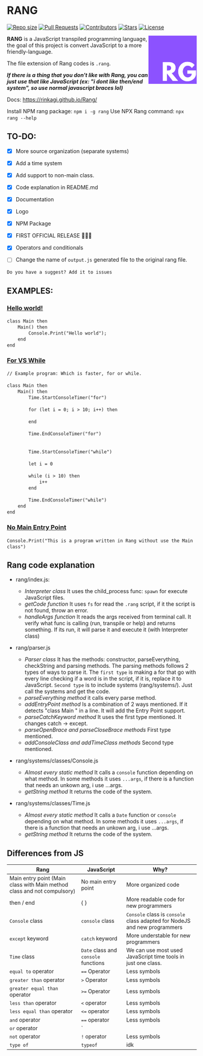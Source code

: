 # RANG
<a href="https://github.com/RinkaGI/Rang" onClick = "return false"><img alt = "Repo size" src = "https://img.shields.io/github/repo-size/RinkaGI/Rang"></a>
<a href="https://github.com/RinkaGI/Rang/pulls"><img alt = "Pull Requests" src = "https://img.shields.io/github/issues-pr/RinkaGI/Rang"></a>
<a href="https://github.com/RinkaGI/Rang/graphs/contributors"><img alt = "Contributors" src = "https://img.shields.io/github/contributors/RinkaGI/Rang"></a>
<a href="https://github.com/RinkaGI/Rangstargazers"><img alt = "Stars" src = "https://img.shields.io/github/stars/RinkaGI/Rang"></a>
<a href="https://github.com/RinkaGI/Rang/blob/main/LICENSE"><img alt = "License" src = "https://img.shields.io/github/license/RinkaGI/Rang"></a>

<img src="./bin/assets/logo.png" alt="Rang logo" align="right" width="128" height="128"/>

**RANG** is a JavaScript transpiled programming language, the goal of this project is convert JavaScript to a more friendly-language.

The file extension of Rang codes is `.rang`.

***If there is a thing that you don't like with Rang, you can just use that like JavaScript (ex: "i dont like then/end system", so use normal javascript braces lol)***

Docs: https://rinkagi.github.io/Rang/

Install NPM rang package: `npm i -g rang`
Use NPX Rang command: `npx rang --help`

## TO-DO:
- [X] More source organization (separate systems)
- [x] Add a time system
- [X] Add support to non-main class.
- [X] Code explanation in README.md
- [X] Documentation
- [X] Logo
- [X] NPM Package
- [X] FIRST OFFICIAL RELEASE 🎉🎉🎉

- [X] Operators and conditionals
- [ ] Change the name of `output.js` generated file to the original rang file.

`Do you have a suggest? Add it to issues`

## EXAMPLES:

### [Hello world!](https://www.helloworld.org)
```
class Main then
    Main() then
        Console.Print("Hello world");
    end
end
```

### [For VS While](https://www.w3schools.com/jsref/tryit.asp?filename=tryjsref_console_time3)
```
// Example program: Which is faster, for or while.

class Main then
    Main() then
        Time.StartConsoleTimer("for")

        for (let i = 0; i > 10; i++) then

        end

        Time.EndConsoleTimer("for")


        Time.StartConsoleTimer("while")

        let i = 0

        while (i > 10) then
            i++
        end

        Time.EndConsoleTimer("while")
    end
end
```

### [No Main Entry Point](https://github.com/RinkaGI/Rang/blob/main/example/NoEntryPoint.rang)
```
Console.Print("This is a program written in Rang without use the Main class")
```

## Rang code explanation
- rang/index.js:
  - *Interpreter class* It uses the child_process func: `spawn` for execute JavaScript files.
  - *getCode function*  It uses `fs` for read the `.rang` script, if it the script is not found, throw an error.
  - *handleArgs function* It reads the args received from terminal call. It verify what func is calling (run, transpile or help) and returns something. If its run, it will parse it and execute it (with Interpreter class)
  
- rang/parser.js
  - *Parser class* It has the methods: constructor, parseEverything, checkString and parsing methods. The parsing methods follows 2 types of ways to parse it. The `first type` is making a for that go with every line checking if a word is in the script, if it is, replace it to JavaScript. `Second type` is to include systems (rang/systems/). Just call the systems and get the code.
  - *parseEverything method* it calls every parse method.
  - *addEntryPoint method* Is a combination of 2 ways mentioned. If it detects "class Main " in a line. It will add the Entry Point support.
  - *parseCatchKeyword method* It uses the first type mentioned. It changes catch -> except.
  - *parseOpenBrace and parseCloseBrace methods* First type mentioned.
  - *addConsoleClass and addTimeClass methods* Second type mentioned.

- rang/systems/classes/Console.js
  - *Almost every static method* It calls a `console` function depending on what method. In some methods it uses `...args`, if there is a function that needs an unkown arg, i use ...args.
  - *getString method* It returns the code of the system.

- rang/systems/classes/Time.js
    - *Almost every static method* It calls a `Date` function or `console` depending on what method. In some methods it uses `...args`, if there is a function that needs an unkown arg, i use ...args.
    - *getString method* It returns the code of the system.


## Differences from JS
| Rang                                                 | JavaScript                           | Why?                                                                      |
|------------------------------------------------------|--------------------------------------|---------------------------------------------------------------------------|
| Main entry point (Main class with Main method class and not compulsory) | No main entry point                  | More organized code                                                       |
| then / end                                           | { }                                  | More readable code for new programmers                                    |
| `Console` class                                      | `console` class                      | `Console` class is `console` class adapted for NodeJS and new programmers |
| `except` keyword                                     | `catch` keyword                      | More understable for new programmers                                      |
| `Time` class                                         | `Date` class and `console` functions | We can use most used JavaScript time tools in just one class.             |
| `equal to` operator | `==` Operator | Less symbols
| `greater than` operator | `>` Operator | Less symbols
| `greater equal than` operator | `>=` Operator | Less symbols
| `less than` operator | `<` operator | Less symbols
| `less equal than` operator | `<=` operator | Less symbols
| `and` operator | `==` operator | Less symbols
| `or` operator | `||` operator | Less symbols
| `not` operator | `!` operator | Less symbols
| `type of` | `typeof` | idk
